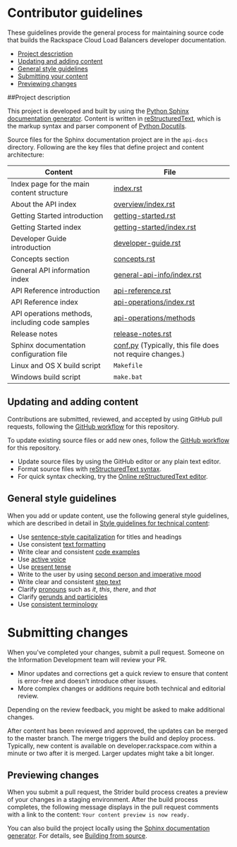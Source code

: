 
# Contributor guidelines

These guidelines provide the general process for maintaining source code that builds the 
Rackspace Cloud Load Balancers developer documentation. 

- [Project description](#project-description)
- [Updating and adding content](#updating-and-adding-content)
- [General style guidelines](#general-style-guidelines)
- [Submitting your content](#submitting-changes)
- [Previewing changes](#previewing-changes)

##Project description
<!-- Provide as little or as much information about architecture as needed to help 
contributors figure out which file to update.-->

This project is developed and built by using the 
[Python Sphinx documentation generator](http://sphinx-doc.org/). Content is 
written in [reStructuredText](http://sphinx-doc.org/rest.html), which is the markup syntax and 
parser component of [Python Docutils](http://docutils.sourceforge.net/index.html).

Source files for the Sphinx documentation project are in the ``api-docs`` directory. 
Following are the key files that define project and content architecture: 


Content | File
--- | ---
|Index page for the main content structure| [index.rst](https://github.com/rackerlabs/docs-cloud-load-balancers/blob/master/api-docs/cloud-load-balancers-v1/index.rst)
|About the API index| [overview/index.rst](https://github.com/rackerlabs/docs-cloud-load-balancers/blob/master/api-docs/cloud-load-balancers-v1/overview/index.rst)
|Getting Started introduction| [getting-started.rst](https://github.com/rackerlabs/docs-cloud-load-balancers/blob/master/api-docs/cloud-load-balancers-v1/getting-started.rst)
|Getting Started index|[getting-started/index.rst](https://github.com/rackerlabs/docs-cloud-load-balancers/blob/master/api-docs/cloud-load-balancers-v1/getting-started/index.rst)
|Developer Guide introduction|[developer-guide.rst](https://github.com/rackerlabs/docs-cloud-load-balancers/blob/master/api-docs/cloud-load-balancers-v1/developer-guide.rst)
|Concepts section| [concepts.rst](https://github.com/rackerlabs/docs-cloud-load-balancers/blob/master/api-docs/cloud-load-balancers-v1/concepts.rst)
|General API information index|[general-api-info/index.rst](https://github.com/rackerlabs/docs-cloud-load-balancers/blob/master/api-docs/cloud-load-balancers-v1/general-api-info/index.rst)
|API Reference introduction|[api-reference.rst](https://github.com/rackerlabs/docs-cloud-load-balancers/blob/master/api-docs/cloud-load-balancers-v1/api-reference.rst)
|API Reference index|[api-operations/index.rst](https://github.com/rackerlabs/docs-cloud-load-balancers/blob/master/api-docs/cloud-load-balancers-v1/api-operations/index.rst)
|API operations methods, including code samples|[api-operations/methods](https://github.com/rackerlabs/docs-cloud-load-balancers/tree/master/api-docs/cloud-load-balancers-v1/api-operations/methods) 
|Release notes|[release-notes.rst](https://github.com/rackerlabs/docs-cloud-load-balancers/blob/master/api-docs/cloud-load-balancers-v1/release-notes.rst)
|Sphinx documentation configuration file| [conf.py](https://github.com/rackerlabs/docs-cloud-load-balancers/blob/master/api-docs/cloud-load-balancers-v1/conf.py) (Typically, this file does not require changes.)
|Linux and OS X build script|``Makefile``|
|Windows build script|``make.bat``|



## Updating and adding content

Contributions are submitted, reviewed, and accepted by using GitHub pull requests, following the [GitHub workflow](GITHUBING.md) for this repository. 

To update existing source files or add new ones, follow the [GitHub workflow](GITHUBING.md) for this repository.

* Update source files by using the GitHub editor or any plain text editor.
* Format source files with 
  [reStructuredText syntax](http://www.sphinx-doc.org/en/stable/rest.html).  
* For quick syntax checking, try the 
[Online reStructuredText editor](http://rst.ninjs.org/). 

## General style guidelines

When you add or update content, use the following general style guidelines, which are 
described in detail in [Style guidelines for technical content](https://github.com/rackerlabs/docs-rackspace/tree/master/style-guide):

- Use [sentence-style capitalization](https://github.com/rackerlabs/docs-rackspace/blob/master/style-guide/a-l-style-guidelines.md#cap-sentence-style) for titles and headings
- Use consistent [text formatting](https://github.com/rackerlabs/docs-rackspace/blob/master/style-guide/m-z-style-guidelines.md#text-formatting)
- Write clear and consistent [code examples](https://github.com/rackerlabs/docs-rackspace/blob/master/style-guide/a-l-style-guidelines.md#code-examples)
- Use [active voice](https://github.com/rackerlabs/docs-rackspace/blob/master/style-guide/basic-writing-guidelines.md#use-active-voice)
- Use [present tense](https://github.com/rackerlabs/docs-rackspace/blob/master/style-guide/basic-writing-guidelines.md#use-present-tense)
- Write to the user by using [second person and imperative mood](https://github.com/rackerlabs/docs-rackspace/blob/master/style-guide/basic-writing-guidelines.md#write-to-user)
- Write clear and consistent [step text](https://github.com/rackerlabs/docs-rackspace/blob/master/style-guide/m-z-style-guidelines.md#tasks-steps)
- Clarify [pronouns](https://github.com/rackerlabs/docs-rackspace/blob/master/style-guide/basic-writing-guidelines.md#clarify-pronouns) such as *it*, *this*, *there*, and *that*
- Clarify [gerunds and participles](https://github.com/rackerlabs/docs-rackspace/blob/master/style-guide/basic-writing-guidelines.md#clarify-gerunds-and-participles)
- Use [consistent terminology](https://github.com/rackerlabs/docs-rackspace/blob/master/style-guide/basic-writing-guidelines.md#use-consistent-terminology)

<!-- Adding build from source guidelines until we can provide a link to automated gh-pages 
output, or to the staging URL that Ash is working on. 
--> 

# Submitting changes

When you've completed your changes, submit a pull request. Someone on the Information Development team will review your PR.
- Minor updates and corrections get a quick review to ensure that content is error-free and doesn't introduce other issues.
- More complex changes or additions require both technical and editorial review. 

Depending on the review feedback, you might be asked to make additional changes. 

After content has been reviewed and approved, the updates can be merged to the master branch. The merge triggers the build and 
deploy process. Typically, new content is available on developer.rackspace.com within a minute or two after it is merged. Larger 
updates might take a bit longer.

## Previewing changes

When you submit a pull request, the Strider build process creates a preview of your changes in a staging environment. 
After the build process completes, the following message displays in the pull request comments with a link to the content: ``Your content preview is now ready.``

You can also build the project locally using the [Sphinx documentation generator](http://sphinx-doc.org/). For details, see 
[Building from source](https://github.com/rackerlabs/docs-rackspace/blob/master/doc/tools/build-from-source.rst).
